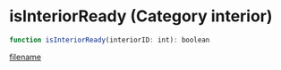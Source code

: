 # isInteriorReady (Category interior)

```js
function isInteriorReady(interiorID: int): boolean
```

[filename](isInteriorReady_m.md ':include')